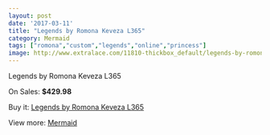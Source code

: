 ```yaml
---
layout: post
date: '2017-03-11'
title: "Legends by Romona Keveza L365"
category: Mermaid
tags: ["romona","custom","legends","online","princess"]
image: http://www.extralace.com/11810-thickbox_default/legends-by-romona-keveza-l365.jpg
---
```

Legends by Romona Keveza L365

On Sales: **$429.98**
<a href="https://www.extralace.com/mermaid/5554-legends-by-romona-keveza-l365.html"><amp-img layout="responsive" width="600" height="600" src="//www.extralace.com/11810-thickbox_default/legends-by-romona-keveza-l365.jpg" alt="Legends by Romona Keveza L365 0" /></a>
<a href="https://www.extralace.com/mermaid/5554-legends-by-romona-keveza-l365.html"><amp-img layout="responsive" width="600" height="600" src="//www.extralace.com/11811-thickbox_default/legends-by-romona-keveza-l365.jpg" alt="Legends by Romona Keveza L365 1" /></a>

Buy it: [Legends by Romona Keveza L365](https://www.extralace.com/mermaid/5554-legends-by-romona-keveza-l365.html "Legends by Romona Keveza L365")

View more: [Mermaid](https://www.extralace.com/5-mermaid "Mermaid")